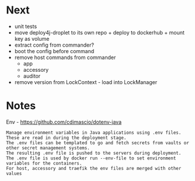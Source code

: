 # Next

* unit tests
* move deploy4j-droplet to its own repo + deploy to dockerhub + mount key as volume
* extract config from commander?
* boot the config before command
* remove host commands from commander
  * app
  * accessory
  * auditor
* remove version from LockContext - load into LockManager

# Notes

Env - https://github.com/cdimascio/dotenv-java

    Manage environment variables in Java applications using .env files. These are read in during the deployment stage.
    The .env files can be templated to go and fetch secrets from vaults or other secret management systems.
    The resulting .env file is pushed to the servers during deployment.
    The .env file is used by docker run --env-file to set environment variables for the containers.
    For host, accessory and traefik the env files are merged with other values
